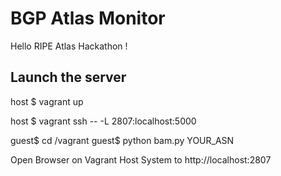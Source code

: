 # BGP Atlas Monitor

Hello RIPE Atlas Hackathon !

## Launch the server

host $ vagrant up

host $ vagrant ssh -- -L 2807:localhost:5000

guest$ cd /vagrant
guest$ python bam.py YOUR_ASN

Open Browser on Vagrant Host System to http://localhost:2807
